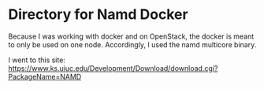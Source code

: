# Directory for Namd Docker

Because I was working with docker and on OpenStack, the docker is meant to only be used on one node.
Accordingly, I used the namd multicore binary.

I went to this site: https://www.ks.uiuc.edu/Development/Download/download.cgi?PackageName=NAMD



